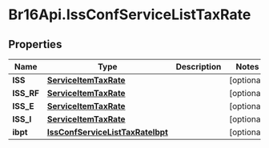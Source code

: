 # Br16Api.IssConfServiceListTaxRate

## Properties
Name | Type | Description | Notes
------------ | ------------- | ------------- | -------------
**ISS** | [**ServiceItemTaxRate**](ServiceItemTaxRate.md) |  | [optional] 
**ISS_RF** | [**ServiceItemTaxRate**](ServiceItemTaxRate.md) |  | [optional] 
**ISS_E** | [**ServiceItemTaxRate**](ServiceItemTaxRate.md) |  | [optional] 
**ISS_I** | [**ServiceItemTaxRate**](ServiceItemTaxRate.md) |  | [optional] 
**ibpt** | [**IssConfServiceListTaxRateIbpt**](IssConfServiceListTaxRateIbpt.md) |  | [optional] 


